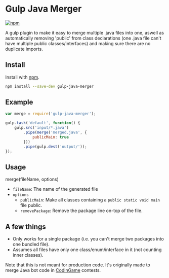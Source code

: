 # Gulp Java Merger
[![npm](https://img.shields.io/npm/v/gulp-java-merger.svg)](https://www.npmjs.com/package/gulp-java-merger)

A gulp plugin to make it easy to merge multiple .java files into one, aswell as automatically removing 'public' from class declarations (one .java file can't have multiple public classes/interfaces) and making sure there are no duplicate imports.

## Install
Install with [npm](https://www.npmjs.com/).

```bash
npm install --save-dev gulp-java-merger
```

## Example
```javascript
var merge = require('gulp-java-merger');

gulp.task('default', function() {
    gulp.src('input/*.java')
        .pipe(merge('merged.java', {
            publicMain: true
        }))
        .pipe(gulp.dest('output/')); 
});
```

## Usage
merge(fileName, options)

- `fileName`: The name of the generated file
- `options`
  - `publicMain`: Make all classes containing a `public static void main` file public.
  - `removePackage`: Remove the package line on-top of the file.

## A few things
- Only works for a single package (i.e. you can't merge two packages into one bundled file).
- Assumes all files have only one class/enum/interface in it (not counting inner classes).

Note that this is not meant for production code. It's originally made to merge Java bot code in [CodinGame](https://www.codingame.com/) contests.
